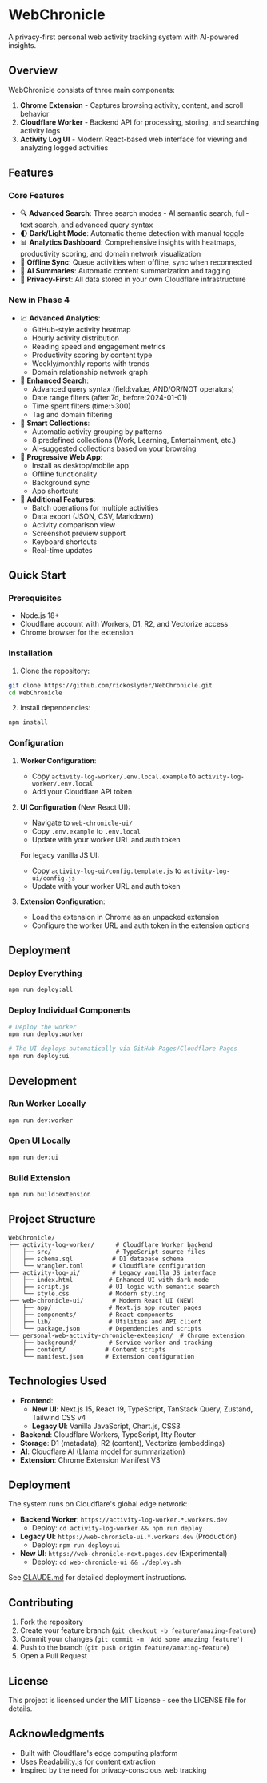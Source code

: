 # WebChronicle

A privacy-first personal web activity tracking system with AI-powered insights.

## Overview

WebChronicle consists of three main components:

1. **Chrome Extension** - Captures browsing activity, content, and scroll behavior
2. **Cloudflare Worker** - Backend API for processing, storing, and searching activity logs
3. **Activity Log UI** - Modern React-based web interface for viewing and analyzing logged activities

## Features

### Core Features
- 🔍 **Advanced Search**: Three search modes - AI semantic search, full-text search, and advanced query syntax
- 🌓 **Dark/Light Mode**: Automatic theme detection with manual toggle
- 📊 **Analytics Dashboard**: Comprehensive insights with heatmaps, productivity scoring, and domain network visualization
- 🔄 **Offline Sync**: Queue activities when offline, sync when reconnected
- 🤖 **AI Summaries**: Automatic content summarization and tagging
- 🔐 **Privacy-First**: All data stored in your own Cloudflare infrastructure

### New in Phase 4
- 📈 **Advanced Analytics**:
  - GitHub-style activity heatmap
  - Hourly activity distribution
  - Reading speed and engagement metrics
  - Productivity scoring by content type
  - Weekly/monthly reports with trends
  - Domain relationship network graph
- 🔎 **Enhanced Search**:
  - Advanced query syntax (field:value, AND/OR/NOT operators)
  - Date range filters (after:7d, before:2024-01-01)
  - Time spent filters (time:>300)
  - Tag and domain filtering
- 📁 **Smart Collections**: 
  - Automatic activity grouping by patterns
  - 8 predefined collections (Work, Learning, Entertainment, etc.)
  - AI-suggested collections based on your browsing
- 📱 **Progressive Web App**:
  - Install as desktop/mobile app
  - Offline functionality
  - Background sync
  - App shortcuts
- 🎯 **Additional Features**:
  - Batch operations for multiple activities
  - Data export (JSON, CSV, Markdown)
  - Activity comparison view
  - Screenshot preview support
  - Keyboard shortcuts
  - Real-time updates

## Quick Start

### Prerequisites

- Node.js 18+
- Cloudflare account with Workers, D1, R2, and Vectorize access
- Chrome browser for the extension

### Installation

1. Clone the repository:
```bash
git clone https://github.com/rickoslyder/WebChronicle.git
cd WebChronicle
```

2. Install dependencies:
```bash
npm install
```

### Configuration

1. **Worker Configuration**:
   - Copy `activity-log-worker/.env.local.example` to `activity-log-worker/.env.local`
   - Add your Cloudflare API token

2. **UI Configuration** (New React UI):
   - Navigate to `web-chronicle-ui/`
   - Copy `.env.example` to `.env.local`
   - Update with your worker URL and auth token
   
   For legacy vanilla JS UI:
   - Copy `activity-log-ui/config.template.js` to `activity-log-ui/config.js`
   - Update with your worker URL and auth token

3. **Extension Configuration**:
   - Load the extension in Chrome as an unpacked extension
   - Configure the worker URL and auth token in the extension options

## Deployment

### Deploy Everything
```bash
npm run deploy:all
```

### Deploy Individual Components
```bash
# Deploy the worker
npm run deploy:worker

# The UI deploys automatically via GitHub Pages/Cloudflare Pages
npm run deploy:ui
```

## Development

### Run Worker Locally
```bash
npm run dev:worker
```

### Open UI Locally
```bash
npm run dev:ui
```

### Build Extension
```bash
npm run build:extension
```

## Project Structure

```
WebChronicle/
├── activity-log-worker/      # Cloudflare Worker backend
│   ├── src/                  # TypeScript source files
│   ├── schema.sql           # D1 database schema
│   └── wrangler.toml        # Cloudflare configuration
├── activity-log-ui/         # Legacy vanilla JS interface
│   ├── index.html          # Enhanced UI with dark mode
│   ├── script.js           # UI logic with semantic search
│   └── style.css           # Modern styling
├── web-chronicle-ui/        # Modern React UI (NEW)
│   ├── app/                # Next.js app router pages
│   ├── components/         # React components
│   ├── lib/                # Utilities and API client
│   └── package.json        # Dependencies and scripts
└── personal-web-activity-chronicle-extension/  # Chrome extension
    ├── background/         # Service worker and tracking
    ├── content/           # Content scripts
    └── manifest.json      # Extension configuration
```

## Technologies Used

- **Frontend**: 
  - **New UI**: Next.js 15, React 19, TypeScript, TanStack Query, Zustand, Tailwind CSS v4
  - **Legacy UI**: Vanilla JavaScript, Chart.js, CSS3
- **Backend**: Cloudflare Workers, TypeScript, Itty Router
- **Storage**: D1 (metadata), R2 (content), Vectorize (embeddings)
- **AI**: Cloudflare AI (Llama model for summarization)
- **Extension**: Chrome Extension Manifest V3

## Deployment

The system runs on Cloudflare's global edge network:

- **Backend Worker**: `https://activity-log-worker.*.workers.dev`
  - Deploy: `cd activity-log-worker && npm run deploy`
- **Legacy UI**: `https://web-chronicle-ui.*.workers.dev` (Production)
  - Deploy: `npm run deploy:ui`
- **New UI**: `https://web-chronicle-next.pages.dev` (Experimental)
  - Deploy: `cd web-chronicle-ui && ./deploy.sh`

See [CLAUDE.md](CLAUDE.md) for detailed deployment instructions.

## Contributing

1. Fork the repository
2. Create your feature branch (`git checkout -b feature/amazing-feature`)
3. Commit your changes (`git commit -m 'Add some amazing feature'`)
4. Push to the branch (`git push origin feature/amazing-feature`)
5. Open a Pull Request

## License

This project is licensed under the MIT License - see the LICENSE file for details.

## Acknowledgments

- Built with Cloudflare's edge computing platform
- Uses Readability.js for content extraction
- Inspired by the need for privacy-conscious web tracking